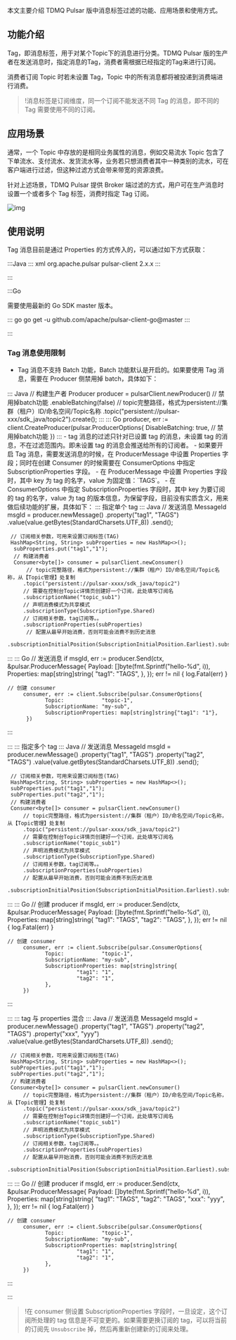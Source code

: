 本文主要介绍 TDMQ Pulsar 版中消息标签过滤的功能、应用场景和使用方式。

## 功能介绍

Tag，即消息标签，用于对某个Topic下的消息进行分类。TDMQ Pulsar 版的生产者在发送消息时，指定消息的Tag，消费者需根据已经指定的Tag来进行订阅。

消费者订阅 Topic 时若未设置 Tag，Topic 中的所有消息都将被投递到消费端进行消费。

> !消息标签是订阅维度，同一个订阅不能发送不同 Tag 的消息，即不同的 Tag 需要使用不同的订阅。

## 应用场景

通常，一个 Topic 中存放的是相同业务属性的消息，例如交易流水 Topic 包含了下单流水、支付流水、发货流水等，业务若只想消费者其中一种类别的流水，可在客户端进行过滤，但这种过滤方式会带来带宽的资源浪费。

针对上述场景，TDMQ Pulsar 提供 Broker 端过滤的方式，用户可在生产消息时设置一个或者多个 Tag 标签，消费时指定 Tag 订阅。

![img](https://main.qcloudimg.com/raw/32953b29d96dce605fa4a1598b3f5146.png)



## 使用说明





Tag 消息目前是通过 Properties 的方式传入的，可以通过如下方式获取：

<dx-tabs>
:::Java
<dx-codeblock>
:::  xml
<dependency>
    <groupId>org.apache.pulsar</groupId>
    <artifactId>pulsar-client</artifactId>
    <version>2.x.x</version> <!-- 具体版本待补充 -->
</dependency>
:::
</dx-codeblock>


:::

:::Go

需要使用最新的 Go SDK master 版本。

<dx-codeblock>
:::  go
go get -u github.com/apache/pulsar-client-go@master
:::
</dx-codeblock>

:::
</dx-tabs>


### Tag 消息使用限制

- Tag 消息不支持 Batch 功能，Batch 功能默认是开启的。如果要使用 Tag 消息，需要在 Producer 侧禁用掉 batch，具体如下：
<dx-codeblock>
:::  Java
  // 构建生产者
  Producer<byte[]> producer = pulsarClient.newProducer()
          // 禁用掉batch功能
          .enableBatching(false)
          // topic完整路径，格式为persistent://集群（租户）ID/命名空间/Topic名称
          .topic("persistent://pulsar-xxx/sdk_java/topic2").create();
:::
:::  Go
  producer, err := client.CreateProducer(pulsar.ProducerOptions{
  	DisableBatching: true, // 禁用掉batch功能
  })
:::
</dx-codeblock>
- tag 消息的过滤只针对已设置 tag 的消息，未设置 tag 的消息，不在过滤范围内。即未设置 tag 的消息会推送给所有的订阅者。
- 如果要开启 Tag 消息，需要发送消息的时候，在 ProducerMessage 中设置 Properties 字段；同时在创建 Consumer 的时候需要在 ConsumerOptions 中指定 SubscriptionProperties 字段。
- 在 ProducerMessage 中设置 Properties 字段时，其中 key 为 tag 的名字，value 为固定值：`TAGS`。
- 在 ConsumerOptions 中指定 SubscriptionProperties 字段时，其中 key 为要订阅的 tag 的名字，value 为 tag 的版本信息，为保留字段，目前没有实质含义，用来做后续功能的扩展，具体如下：

<dx-accordion>
::: 指定单个 tag

<dx-codeblock>
:::  Java
     // 发送消息
     MessageId msgId = producer.newMessage()
         .property("tag1", "TAGS")
         .value(value.getBytes(StandardCharsets.UTF_8))
		    .send();
	  
     // 订阅相关参数，可用来设置订阅标签(TAG)
     HashMap<String, String> subProperties = new HashMap<>();
	  subProperties.put("tag1","1");
	  // 构建消费者
	  Consumer<byte[]> consumer = pulsarClient.newConsumer()
	      // topic完整路径，格式为persistent://集群（租户）ID/命名空间/Topic名称，从【Topic管理】处复制
         .topic("persistent://pulsar-xxxx/sdk_java/topic2")
         // 需要在控制台Topic详情页创建好一个订阅，此处填写订阅名
         .subscriptionName("topic_sub1")
         // 声明消费模式为共享模式
         .subscriptionType(SubscriptionType.Shared)
         // 订阅相关参数，tag订阅等。。
         .subscriptionProperties(subProperties)
	      // 配置从最早开始消费，否则可能会消费不到历史消息
	      .subscriptionInitialPosition(SubscriptionInitialPosition.Earliest).subscribe();
:::
:::  Go
	   // 发送消息
	   if msgId, err := producer.Send(ctx, &pulsar.ProducerMessage{
	              Payload: []byte(fmt.Sprintf("hello-%d", i)),
	     Properties: map[string]string{
	         "tag1": "TAGS",
	     },
	   	}); err != nil {
	              log.Fatal(err)
         }

    // 创建 consumer
         consumer, err := client.Subscribe(pulsar.ConsumerOptions{
   	            Topic:            "topic-1",
   	            SubscriptionName: "my-sub",
               	SubscriptionProperties: map[string]string{"tag1": "1"},
	      })
:::
</dx-codeblock>


:::
::: 指定多个 tag
<dx-codeblock>
:::  Java
	  // 发送消息
		MessageId msgId = producer.newMessage()
		    .property("tag1", "TAGS")
		    .property("tag2", "TAGS")
	      .value(value.getBytes(StandardCharsets.UTF_8))
		    .send();
     
     // 订阅相关参数，可用来设置订阅标签(TAG)
     HashMap<String, String> subProperties = new HashMap<>();
     subProperties.put("tag1","1");
     subProperties.put("tag2","1");
     // 构建消费者
     Consumer<byte[]> consumer = pulsarClient.newConsumer()
         // topic完整路径，格式为persistent://集群（租户）ID/命名空间/Topic名称，从【Topic管理】处复制
         .topic("persistent://pulsar-xxxx/sdk_java/topic2")
         // 需要在控制台Topic详情页创建好一个订阅，此处填写订阅名
         .subscriptionName("topic_sub1")
         // 声明消费模式为共享模式
         .subscriptionType(SubscriptionType.Shared)
         // 订阅相关参数，tag订阅等。。
         .subscriptionProperties(subProperties)
         // 配置从最早开始消费，否则可能会消费不到历史消息
         .subscriptionInitialPosition(SubscriptionInitialPosition.Earliest).subscribe();
:::
:::  Go
      // 创建 producer
      if msgId, err := producer.Send(ctx, &pulsar.ProducerMessage{
                 Payload: []byte(fmt.Sprintf("hello-%d", i)),
           	    Properties: map[string]string{
     	                  "tag1": "TAGS",
     	                  "tag2": "TAGS",
                 },
         }); err != nil {
                 log.Fatal(err)
         }
   
    // 创建 consumer
         consumer, err := client.Subscribe(pulsar.ConsumerOptions{
   	            Topic:            "topic-1",
   	            SubscriptionName: "my-sub",
   	            SubscriptionProperties: map[string]string{
   		                  "tag1": "1",
   		                  "tag2": "1",
   	            },
         })

:::
</dx-codeblock>

:::
::: tag 与 properties 混合
<dx-codeblock>
:::  Java
   	// 发送消息
   	MessageId msgId = producer.newMessage()
   	    .property("tag1", "TAGS")
   	    .property("tag2", "TAGS")
   	    .property("xxx", "yyy")
         .value(value.getBytes(StandardCharsets.UTF_8))
   	    .send();
     
     // 订阅相关参数，可用来设置订阅标签(TAG)
     HashMap<String, String> subProperties = new HashMap<>();
     subProperties.put("tag1","1");
     subProperties.put("tag2","1");
     // 构建消费者
     Consumer<byte[]> consumer = pulsarClient.newConsumer()
         // topic完整路径，格式为persistent://集群（租户）ID/命名空间/Topic名称，从【Topic管理】处复制
         .topic("persistent://pulsar-xxxx/sdk_java/topic2")
         // 需要在控制台Topic详情页创建好一个订阅，此处填写订阅名
         .subscriptionName("topic_sub1")
         // 声明消费模式为共享模式
         .subscriptionType(SubscriptionType.Shared)
         // 订阅相关参数，tag订阅等。。
         .subscriptionProperties(subProperties)
         // 配置从最早开始消费，否则可能会消费不到历史消息
         .subscriptionInitialPosition(SubscriptionInitialPosition.Earliest).subscribe();
:::
:::  Go
      // 创建 producer
      if msgId, err := producer.Send(ctx, &pulsar.ProducerMessage{
                 Payload: []byte(fmt.Sprintf("hello-%d", i)),
                 Properties: map[string]string{
     	                  "tag1": "TAGS",
     	                  "tag2": "TAGS",
     	                  "xxx": "yyy",
                 },
         }); err != nil {
                 log.Fatal(err)
         }
   
    // 创建 consumer
         consumer, err := client.Subscribe(pulsar.ConsumerOptions{
   	            Topic:            "topic-1",
   	            SubscriptionName: "my-sub",
   	            SubscriptionProperties: map[string]string{
   		                  "tag1": "1",
   		                  "tag2": "1",
   	            },
         })
:::
</dx-codeblock>

:::
</dx-accordion>


>!在 consumer 侧设置 SubscriptionProperties 字段时，一旦设定，这个订阅所处理的 tag 信息是不可变更的。如果需要更换订阅的 tag，可以将当前的订阅先 `Unsubscribe` 掉，然后再重新创建新的订阅来处理。
